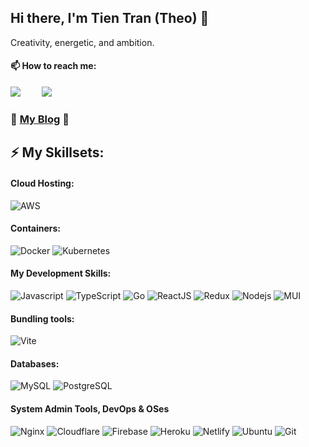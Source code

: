 ## Hi there, I'm Tien Tran (Theo)  👋 

Creativity, energetic, and ambition.

#### 📫 How to reach me:
<a style="margin-right: 30px" href="https://www.linkedin.com/in/trngtien/"><img src="https://img.shields.io/badge/linkedin-%230077B5.svg?&style=for-the-badge&logo=linkedin&logoColor=white" /></a>
<a style="margin-right: 30px" href="mailto:ngoctien27122001@gmail.com"><img src="https://img.shields.io/badge/gmail-%23D14836.svg?&style=for-the-badge&logo=gmail&logoColor=white&color=ec4135" /></a>

### 📖 [My Blog](https://tnt2712.notion.site/Theo-Stories-d7cdd1e8c47a4b8690f462c82f4d3aba?pvs=4) 📝

## ⚡ My Skillsets:

#### Cloud Hosting:
![AWS](https://img.shields.io/badge/Amazon_AWS-FF9900?style=flat-square&logo=amazonaws&logoColor=black)

#### Containers:
![Docker](https://img.shields.io/badge/-Docker-46a2f1?style=flat-square&logo=docker&logoColor=white)
![Kubernetes](https://img.shields.io/badge/-Kubernetes-326ce5?style=flat-square&logo=kubernetes&logoColor=white)

#### My Development Skills:
![Javascript](https://img.shields.io/badge/JavaScript-323330?style=flat-square&logo=javascript&logoColor=F7DF1E)
![TypeScript](https://img.shields.io/badge/TypeScript-007ACC?style=flat-square&logo=typescript&logoColor=white)
![Go](https://img.shields.io/badge/Go-6cd8e2?style=flat-square&logo=go&logoColor=white)
![ReactJS](https://img.shields.io/badge/React-20232A?style=flat-square&logo=react&logoColor=61DAFB)
![Redux](https://img.shields.io/badge/Redux-593D88?style=flat-square&logo=redux&logoColor=white)
![Nodejs](https://img.shields.io/badge/Node.js-43853D.svg?style=flat-square&logo=node.js&logoColor=white)
![MUI](https://img.shields.io/badge/-MUI-1572B6?style=flat-square&logo=MUI&color=white)

#### Bundling tools:
![Vite](https://img.shields.io/badge/Vite-A454FE?style=flat-square&logo=vite&logoColor=FBCA22)

#### Databases:
![MySQL](https://img.shields.io/badge/-MySQL-F29111?style=flat-square&logo=MySQL&logoColor=white&color=blue)
![PostgreSQL](https://img.shields.io/badge/PostgreSQL-07405e.svg?logo=PostgreSQL&logoColor=white)

#### System Admin Tools, DevOps & OSes
![Nginx](https://img.shields.io/badge/nginx-%23009639.svg?style=flat-square&logo=nginx&logoColor=white)
![Cloudflare](https://img.shields.io/badge/Cloudflare-F38020?style=flat-square&logo=Cloudflare&logoColor=white)
![Firebase](https://img.shields.io/badge/firebase-%23039BE5.svg?style=flat-square&logo=firebase)
![Heroku](https://img.shields.io/badge/Heroku-430098?style=flat-square&logo=heroku&logoColor=white) 
![Netlify](https://img.shields.io/badge/Netlify-00C7B7?style=flat-square&logo=netlify&logoColor=00C7B7&color=white)
![Ubuntu](https://img.shields.io/badge/Ubuntu-E95420?style=flat-square&logo=ubuntu&logoColor=white)
![Git](https://img.shields.io/badge/Git-E44C30?style=flat-square&logo=git&logoColor=white) 


